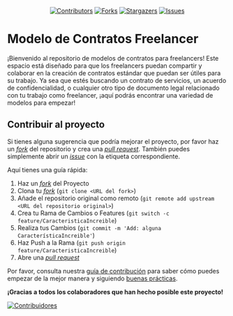 <div align="center">

[![Contributors][contributors-shield]][contributors-url]
[![Forks][forks-shield]][forks-url]
[![Stargazers][stars-shield]][stars-url]
[![Issues][issues-shield]][issues-url]

</div>

# Modelo de Contratos Freelancer
¡Bienvenido al repositorio de modelos de contratos para freelancers! Este espacio está diseñado para que los freelancers puedan compartir y colaborar en la creación de contratos estándar que puedan ser útiles para su trabajo. Ya sea que estés buscando un contrato de servicios, un acuerdo de confidencialidad, o cualquier otro tipo de documento legal relacionado con tu trabajo como freelancer, ¡aquí podrás encontrar una variedad de modelos para empezar!

## Contribuir al proyecto

Si tienes alguna sugerencia que podría mejorar el proyecto, por favor haz un [_fork_](https://github.com/MattEzekiel/contratos-freelancer/fork) del repositorio y crea una [_pull request_](https://github.com/MattEzekiel/contratos-freelancer/pulls). También puedes simplemente abrir un [_issue_](https://github.com/MattEzekiel/contratos-freelancer/issues) con la etiqueta correspondiente.

Aquí tienes una guía rápida:

1. Haz un [_fork_](https://github.com/MattEzekiel/contratos-freelancer/fork) del Proyecto
2. Clona tu [_fork_](https://github.com/MattEzekiel/contratos-freelancer/fork) (`git clone <URL del fork>`)
3. Añade el repositorio original como remoto (`git remote add upstream <URL del repositorio original>`)
4. Crea tu Rama de Cambios o Features (`git switch -c feature/CaracteristicaIncreible`)
5. Realiza tus Cambios (`git commit -m 'Add: alguna CaracterísticaIncreible'`)
6. Haz Push a la Rama (`git push origin feature/CaracteristicaIncreible`)
7. Abre una [_pull request_](https://github.com/MattEzekiel/contratos-freelancer/pulls)

Por favor, consulta nuestra [guía de contribución](https://github.com/MattEzekiel/contratos-freelancer/blob/master/CONTRIBUTING.md) para saber cómo puedes empezar de la mejor manera y siguiendo [buenas prácticas](https://github.com/MattEzekiel/contratos-freelancer/blob/main/CONTRIBUTING.md#buenas-prácticas-).

**¡Gracias a todos los colaboradores que han hecho posible este proyecto!**

[![Contribuidores](https://contrib.rocks/image?repo=MattEzekiel/contratos-freelancer)](https://github.com/MattEzekiel/contratos-freelancer/graphs/contributors)

[animations-badge]: https://img.shields.io/badge/@midudev/tailwind-animations-ff69b4?style=for-the-badge&logo=node.js&logoColor=white&color=blue
[contributors-shield]: https://img.shields.io/github/contributors/MattEzekiel/contratos-freelancer.svg?style=for-the-badge
[contributors-url]: https://github.com/MattEzekiel/contratos-freelancer/graphs/contributors
[forks-shield]: https://img.shields.io/github/forks/MattEzekiel/contratos-freelancer.svg?style=for-the-badge
[forks-url]: https://github.com/MattEzekiel/contratos-freelancer/network/members
[stars-shield]: https://img.shields.io/github/stars/MattEzekiel/contratos-freelancer.svg?style=for-the-badge
[stars-url]: https://github.com/MattEzekiel/contratos-freelancer/stargazers
[issues-shield]: https://img.shields.io/github/issues/MattEzekiel/contratos-freelancer.svg?style=for-the-badge
[issues-url]: https://github.com/MattEzekiel/contratos-freelancer/issues
